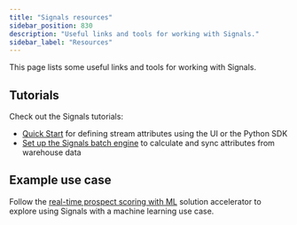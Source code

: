 ```yaml
---
title: "Signals resources"
sidebar_position: 830
description: "Useful links and tools for working with Signals."
sidebar_label: "Resources"
---
```


This page lists some useful links and tools for working with Signals.

## Tutorials

Check out the Signals tutorials:
* [Quick Start](/tutorials/signals-quickstart/start) for defining stream attributes using the UI or the Python SDK
* [Set up the Signals batch engine](/tutorials/signals-batch-engine/start) to calculate and sync attributes from warehouse data

## Example use case

Follow the [real-time prospect scoring with ML](/tutorials/signals-ml-prospect-scoring/intro) solution accelerator to explore using Signals with a machine learning use case.
